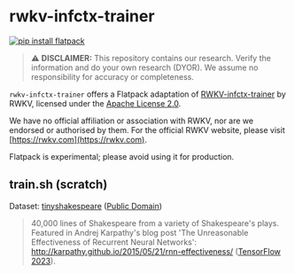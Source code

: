 # rwkv-infctx-trainer

[![pip install flatpack](https://img.shields.io/badge/pip%20install-flatpack-5865f2)](https://pypi.org/project/flatpack/)

> :warning: **DISCLAIMER:** This repository contains our research. Verify the information and do your own research (DYOR). We assume no responsibility for accuracy or completeness.

`rwkv-infctx-trainer` offers a Flatpack adaptation of [RWKV-infctx-trainer](https://github.com/RWKV/RWKV-infctx-trainer/) by RWKV, licensed under the [Apache License 2.0](https://github.com/RWKV/RWKV-infctx-trainer/blob/main/LICENSE).

We have no official affiliation or association with RWKV, nor are we endorsed or authorised by them. For the official RWKV website, please visit [https://rwkv.com](https://rwkv.com).

Flatpack is experimental; please avoid using it for production.

## train.sh (scratch)

Dataset: [tinyshakespeare](https://raw.githubusercontent.com/karpathy/char-rnn/master/data/tinyshakespeare/input.txt) ([Public Domain](https://creativecommons.org/publicdomain/zero/1.0/))

> 40,000 lines of Shakespeare from a variety of Shakespeare's plays. Featured in Andrej Karpathy's blog post 'The Unreasonable Effectiveness of Recurrent Neural Networks': http://karpathy.github.io/2015/05/21/rnn-effectiveness/ ([TensorFlow 2023](https://www.tensorflow.org/datasets/catalog/tiny_shakespeare)).
